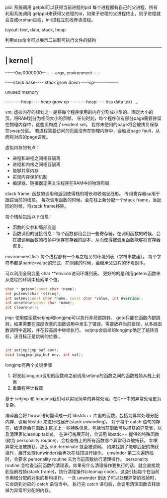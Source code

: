 pid:
系统调用 getpid可以获得当前进程的pid
每个进程都有自己的父进程，所有利用系统调用 getppid来获得父进程的id，如果子进程的父进程终止，则子进程就会变成orphan进程，init进程立刻收养该进程。

layout:
text, data, stack, heap

利用size命令可以展示二进制可执行文件的结构

-----------------
|     kernel    |
-----------------
-----0xc0000000--
----argv, environment----

----stack base----
  stack grow down
----sp------------

unused memory

--------heap----
  heap grow up
--------heap----
  bss
  data
  text
....


vm:
虚拟内存的规划之一是将每个程序使用的内存分割成小型的、固定大小的页。将RAM划分为相同大小的页帧。
任何时刻，每个程序仅有部分page需要驻留在物理内存中，这些页构成了resident set。
程序未使用的page将会被拷贝保存在swap分区。
若进程需要访问的页面没有在物理内存中，会触发page fault，从而将对应的page调度。

虚拟内存的有点：
- 进程和进程之间相互隔离
- 进程和内核之间相互隔离
- 能够共享内存
- 实现内存保护机制
- 编译器、链接器无需关注程序在RAM中的物理布局

stack frame:
函数的调用和返回使得栈的增长和收缩呈线形。
专用寄存器sp用于跟踪当前的栈顶。
每次调用函数的时候，会在栈上新分配一个stack frame，当返回的时候，将stack frame移除。

每个栈帧包括以下信息：
- 函数的实参和局部变量
- 函数调用的链接信息：每个函数都用会到一些寄存器，在调用函数的时候，会在被调用函数的栈帧中保存寄存器的副本，从而使得被调用函数能够将寄存器恢复。


environment list:
每个进程都有一个与之相关的环境列表（字符串数组）。
每个字符串都是name=value的形式，在创建的时候，会继承父进程的环境副本。

可以利用全局变量 char **environ访问环境列表。
更好的的是利用getenv函数来从进程的环境中检索单个值。
```c++
char * getenv(const char *name);
int putenv(char *string);
int setenv(const char *name, const char *value, int override);
int unsetenv(const char *name);
int clearenv();
```

jmp:
使用库函数setjmp和longjmp可以执行非局部跳转。
goto只能在函数内部跳转，如果需要在深度嵌套的函数调用中发生了错误，需要放弃当前错误，从多层函数调用中返回，并在较高层中继续执行。
setjmp会后续的longjmp确定了跳转目标，该目标正是跳转的位置i。
```c++

int setjmp(jmp_buf env);
void longjmp(jmp_buf env, int val);
```
longjmp有两个关键步骤
1. 将发起longjmp调用的函数和之前调用setjmp的函数之间的函数栈帧从栈上剥离
2. 重置程序计数器


基于 setjmp 和 longjmp我们可以实现简单的异常处理，在C++中的异常处理更为复杂。

编译器会将 throw 语句翻译成一对 libstdc++ 库里的函数，包括为异常处理分配内存、调用 libstdc 来进行栈展开(stack unwinding)。
对于每个 catch 语句的存在，编译器会在函数末尾加上一些特殊信息，包括当前函数可以捕获的异常表，以及清理表(cleanup table)。
在进行栈展开时，会调用 libstdc++ 提供的特殊函数(称为 personality routine)，会检查栈上的所有函数哪个异常可以被捕获。
如果异常无法被捕获，那么 std::terminate 就会被调用。
如果找到了能够匹配的捕获操作，展开处理(unwinder)会再次在栈顶进行操作。
unwinder 第二次遍历栈时，会要求 personality routine 去为当前函数执行清理操作。
personality routine 会检查当前函数的清理表。如果有什么清理操作要执行的话，就会直接跳到当前栈帧(stack frame)，执行清理操作(cleanup code)。这会引起每个在当前作用域分配的对象的析构操作。
一旦 unwinder 到达了可以处理异常的栈帧时，它会跳到对应的 catch 语句当中。
执行完 catch 语句后，会调用清理函数去释放掉为异常所分配的内存。